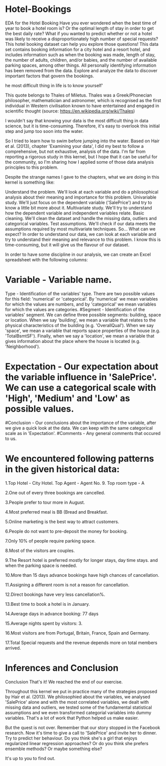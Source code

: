 # Hotel-Bookings
EDA for the Hotel Booking
Have you ever wondered when the best time of year to book a hotel room is? Or the optimal length of stay in order to get the best daily rate? What if you wanted to predict whether or not a hotel was likely to receive a disproportionately high number of special requests? This hotel booking dataset can help you explore those questions!
This data set contains booking information for a city hotel and a resort hotel, and includes information such as when the booking was made, length of stay, the number of adults, children, and/or babies, and the number of available parking spaces, among other things. All personally identifying information has been removed from the data.
Explore and analyze the data to discover important factors that govern the bookings.

he most difficult thing in life is to know yourself'

This quote belongs to Thales of Miletus. Thales was a Greek/Phonecian philosopher, mathematician and astronomer, which is recognised as the first individual in Western civilisation known to have entertained and engaged in scientific thought (source: https://en.wikipedia.org/wiki/Thales)

I wouldn't say that knowing your data is the most difficult thing in data science, but it is time-consuming. Therefore, it's easy to overlook this initial step and jump too soon into the water.

So I tried to learn how to swim before jumping into the water. Based on Hair et al. (2013), chapter 'Examining your data', I did my best to follow a comprehensive, but not exhaustive, analysis of the data. I'm far from reporting a rigorous study in this kernel, but I hope that it can be useful for the community, so I'm sharing how I applied some of those data analysis principles to this problem.

Despite the strange names I gave to the chapters, what we are doing in this kernel is something like:

Understand the problem. We'll look at each variable and do a philosophical analysis about their meaning and importance for this problem.
Univariable study. We'll just focus on the dependent variable ('SalePrice') and try to know a little bit more about it.
Multivariate study. We'll try to understand how the dependent variable and independent variables relate.
Basic cleaning. We'll clean the dataset and handle the missing data, outliers and categorical variables.
Test assumptions. We'll check if our data meets the assumptions required by most multivariate techniques.
 So... What can we expect?
In order to understand our data, we can look at each variable and try to understand their meaning and relevance to this problem. I know this is time-consuming, but it will give us the flavour of our dataset.

In order to have some discipline in our analysis, we can create an Excel spreadsheet with the following columns:

# Variable - Variable name.
Type - Identification of the variables' type. There are two possible values for this field: 'numerical' or 'categorical'. By 'numerical' we mean variables for which the values are numbers, and by 'categorical' we mean variables for which the values are categories.
#Segment - Identification of the variables' segment. We can define three possible segments: building, space or location. When we say 'building', we mean a variable that relates to the physical characteristics of the building (e.g. 'OverallQual'). When we say 'space', we mean a variable that reports space properties of the house (e.g. 'TotalBsmtSF'). Finally, when we say a 'location', we mean a variable that gives information about the place where the house is located (e.g. 'Neighborhood').
# Expectation - Our expectation about the variable influence in 'SalePrice'. We can use a categorical scale with 'High', 'Medium' and 'Low' as possible values.
#Conclusion - Our conclusions about the importance of the variable, after we give a quick look at the data. We can keep with the same categorical scale as in 'Expectation'.
#Comments - Any general comments that occured to us.

# We encountered following patterns in the given historical data:

1.Top Hotel - City Hotel. Top Agent - Agent No. 9. Top room type - A

2.One out of every three bookings are cancelled.

3.People prefer to tour more in August.

4.Most preferred meal is BB (Bread and Breakfast.

5.Online marketing is the best way to attract customers.

6.People do not want to pre-deposit the money for booking.

7.Only 10% of people require parking space.

8.Most of the visitors are couples.

9.The Resort hotel is preferred mostly for longer stays, day time stays. and when the parking space is needed.

10.More than 15 days advance bookings have high chances of cancellation.

11.Assigning a different room is not a reason for cancellation.

12.Direct bookings have very less cancellation%.

13.Best time to book a hotel is in January.

14.Average days in advance booking: 77 days

15.Average nights spent by visitors: 3.

16.Most visitors are from Portugal, Britain, France, Spain and Germany.

17.Total Special requests and the revenue depends more on total members arrived.

# Inferences and Conclusion
Conclusion
That's it! We reached the end of our exercise.

Throughout this kernel we put in practice many of the strategies proposed by Hair et al. (2013). We philosophied about the variables, we analysed 'SalePrice' alone and with the most correlated variables, we dealt with missing data and outliers, we tested some of the fundamental statistical assumptions and we even transformed categorial variables into dummy variables. That's a lot of work that Python helped us make easier.

But the quest is not over. Remember that our story stopped in the Facebook research. Now it's time to give a call to 'SalePrice' and invite her to dinner. Try to predict her behaviour. Do you think she's a girl that enjoys regularized linear regression approaches? Or do you think she prefers ensemble methods? Or maybe something else?

It's up to you to find out.
